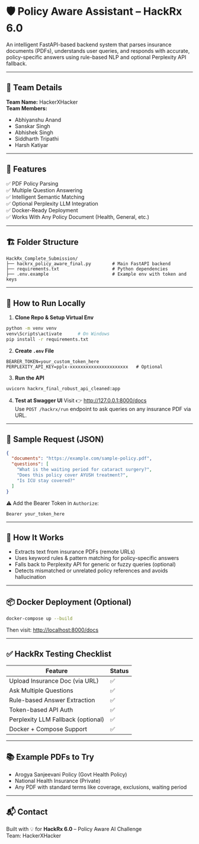 
# 🛡️ Policy Aware Assistant – HackRx 6.0

An intelligent FastAPI-based backend system that parses insurance documents (PDFs), understands user queries, and responds with accurate, policy-specific answers using rule-based NLP and optional Perplexity API fallback.

---

## 👥 Team Details

**Team Name:** HackerXHacker  
**Team Members:**
- Abhiyanshu Anand  
- Sanskar Singh  
- Abhishek Singh  
- Siddharth Tripathi  
- Harsh Katiyar

---

## 🚀 Features

✅ PDF Policy Parsing  
✅ Multiple Question Answering  
✅ Intelligent Semantic Matching  
✅ Optional Perplexity LLM Integration  
✅ Docker-Ready Deployment  
✅ Works With Any Policy Document (Health, General, etc.)

---

## 🏗️ Folder Structure

```
HackRx_Complete_Submission/
├── hackrx_policy_aware_final.py        # Main FastAPI backend
├── requirements.txt                    # Python dependencies
├── .env.example                        # Example env with token and keys
```

---

## 🧪 How to Run Locally

1. **Clone Repo & Setup Virtual Env**
```bash
python -m venv venv
venv\Scripts\activate      # On Windows
pip install -r requirements.txt
```

2. **Create `.env` File**
```env
BEARER_TOKEN=your_custom_token_here
PERPLEXITY_API_KEY=pplx-xxxxxxxxxxxxxxxxxxxxxx   # Optional
```

3. **Run the API**
```bash
uvicorn hackrx_final_robust_api_cleaned:app
```

4. **Test at Swagger UI**
Visit 👉 http://127.0.0.1:8000/docs  
Use `POST /hackrx/run` endpoint to ask queries on any insurance PDF via URL.

---

## 🔁 Sample Request (JSON)

```json
{
  "documents": "https://example.com/sample-policy.pdf",
  "questions": [
    "What is the waiting period for cataract surgery?",
    "Does this policy cover AYUSH treatment?",
    "Is ICU stay covered?"
  ]
}
```

⚠️ Add the Bearer Token in `Authorize`:
```
Bearer your_token_here
```

---

## 🧠 How It Works

- Extracts text from insurance PDFs (remote URLs)
- Uses keyword rules & pattern matching for policy-specific answers
- Falls back to Perplexity API for generic or fuzzy queries (optional)
- Detects mismatched or unrelated policy references and avoids hallucination

---

## 📦 Docker Deployment (Optional)

```bash
docker-compose up --build
```

Then visit: [http://localhost:8000/docs](http://localhost:8000/docs)

---

## ✅ HackRx Testing Checklist

| Feature                            | Status |
|-----------------------------------|--------|
| Upload Insurance Doc (via URL)    | ✅     |
| Ask Multiple Questions            | ✅     |
| Rule-based Answer Extraction      | ✅     |
| Token-based API Auth              | ✅     |
| Perplexity LLM Fallback (optional)| ✅     |
| Docker + Compose Support          | ✅     |

---

## 📚 Example PDFs to Try

- Arogya Sanjeevani Policy (Govt Health Policy)
- National Health Insurance (Private)
- Any PDF with standard terms like coverage, exclusions, waiting period

---

## 📬 Contact

Built with 💡 for **HackRx 6.0** – Policy Aware AI Challenge  
Team: HackerXHacker  
